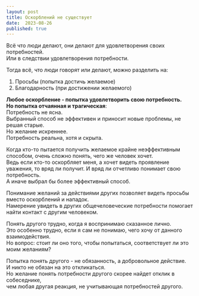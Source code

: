 ```yaml
---
layout: post
title: Оскорблений не существует
date:  2023-08-26
published: true
---
```

Всё что люди делают, они делают для удовлетворения своих потребностей.\
Или в следствии удовлетворения потребности.

Тогда всё, что люди говорят или делают, можно разделить на:
1. Просьбы (попытка достичь желаемое)
2. Благодарность (при достижении желаемого)

**Любое оскорбление - попытка удовлетворить свою потребность.\
Но попытка отчаянная и трагическая**:\
Потребность не ясна.\
Выбранный способ не эффективен и приносит новые проблемы, не решая старые.\
Но желание искреннее.\
Потребность реальна, хотя и скрыта.

Когда кто-то пытается получить желаемое крайне неэффективным способом, очень сложно понять, чего же человек хочет.\
Ведь если кто-то оскорбляет меня, а хочет видеть проявление уважения, то вряд ли получит. И вряд ли отчетливо понимает свою потребность.\
А иначе выбрал бы более эффективный способ.

Понимание желаний за действиями других позволяет видеть просьбы вместо оскорблений и нападок.\
Намерение увидеть в других общечеловеческие потребности помогает найти контакт с другим человеком.

Понять другого трудно, когда я воспринимаю сказанное лично.\
Это особенно трудно, если я сам не понимаю, чего хочу от данного взаимодействия.\
Но вопрос: стоит ли оно того, чтобы попытаться, соответствует ли это моим желаниям?

Попытка понять другого - не обязанность, а добровольное действие.\
И никто не обязан на это откликаться.\
Но желание понять потребности другого скорее найдет отклик в собеседнике,\
чем любая другая реакция, не учитывающая потребностей другого.
